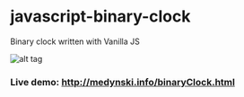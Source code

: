 # javascript-binary-clock

Binary clock written with Vanilla JS

![alt tag](http://medynski.info/binaryClock.png)

### Live demo: http://medynski.info/binaryClock.html
